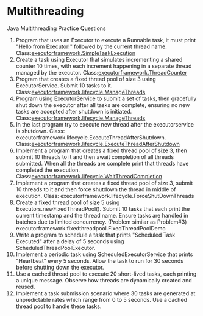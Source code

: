 # Multithreading
 Java Multithreading Practice Questions

1. Program that uses an Executor to execute a Runnable task, it must print "Hello from Executor!" followed by the current thread name. Class:[executorframework.SimpleTaskExecution](/src/executorframework/SimpleTaskExecution.java)
2. Create a task using Executor that simulates incrementing a shared counter 10 times, with each increment happening in a separate thread managed by the executor. Class:[executorframework.ThreadCounter](/src/executorframework/ThreadCounter.java)
3. Program that creates a fixed thread pool of size 3 using ExecutorService. Submit 10 tasks to it. Class:[executorframework.lifecycle.ManageThreads](/src/executorframework/lifecycle/ManageThreads.java)
4. Program using ExecutorService to submit a set of tasks, then gracefully shut down the executor after all tasks are complete, ensuring no new tasks are accepted after shutdown is initiated. Class:[executorframework.lifecycle.ManageThreads](/src/executorframework/lifecycle/ManageThreads.java)
5. In the last program try to execute new thread after the executorservice is shutdown. Class: executorframework.lifecycle.ExecuteThreadAfterShutdown. Class:[executorframework.lifecycle.ExecuteThreadAfterShutdown](/src/executorframework/lifecycle/ExecuteThreadAfterShutdown.java)
6. Implement a program that creates a fixed thread pool of size 3, then submit 10 threads to it and then await completion of all threads submitted. When all the threads are complete print that threads have completed the execution. Class:[executorframework.lifecycle.WaitThreadCompletion](/src/executorframework/lifecycle/WaitThreadCompletion.java)
7. Implement a program that creates a fixed thread pool of size 3, submit 10 threads to it and then force shutdown the thread in middle of execution. Class: executorframework.lifecycle.ForceShutDownThreads
8. Create a fixed thread pool of size 5 using Executors.newFixedThreadPool(). Submit 10 tasks that each print the current timestamp and the thread name. Ensure tasks are handled in batches due to limited concurrency. (Problem similar as Problem#3) executorframework.fixedthreadpool.FixedThreadPoolDemo
9. Write a program to schedule a task that prints "Scheduled Task Executed" after a delay of 5 seconds using ScheduledThreadPoolExecutor.
10. Implement a periodic task using ScheduledExecutorService that prints "Heartbeat" every 5 seconds. Allow the task to run for 30 seconds before shutting down the executor.
11. Use a cached thread pool to execute 20 short-lived tasks, each printing a unique message. Observe how threads are dynamically created and reused.
12. Implement a task submission scenario where 30 tasks are generated at unpredictable rates which range from 0 to 5 seconds. Use a cached thread pool to handle these tasks.
